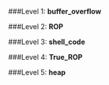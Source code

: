 ###Level 1: **buffer_overflow**

###Level 2: **ROP**

###Level 3: **shell_code**

###Level 4: **True_ROP**

###Level 5: **heap**

